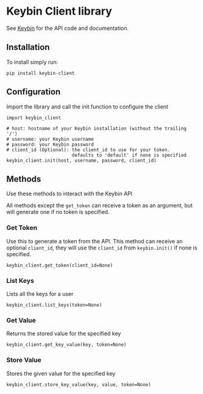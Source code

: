 # Keybin Client library

See [Keybin](https://github.com/MarcDufresne/keybin) for the API 
code and documentation.

## Installation

To install simply run:

    pip install keybin-client

## Configuration

Import the library and call the init function to configure the client
    
    import keybin_client
    
    # host: hostname of your Keybin installation (without the trailing '/')
    # username: your Keybin username
    # password: your Keybin password
    # client_id (Optional): the client_id to use for your token. 
                            defaults to 'default' if none is specified
    keybin_client.init(host, username, password, client_id)
        
## Methods

Use these methods to interact with the Keybin API

All methods except the `get_token` can receive a token as an argument, 
but will generate one if no token is specified.

### Get Token

Use this to generate a token from the API. 
This method can receive an optional `client_id`, they will use 
the `client_id` from `keybin.init()` if none is specified.

    keybin_client.get_token(client_id=None)
    
### List Keys

Lists all the keys for a user

    keybin_client.list_keys(token=None)

### Get Value

Returns the stored value for the specified key

    keybin_client.get_key_value(key, token=None)

### Store Value

Stores the given value for the specified key

    keybin_client.store_key_value(key, value, token=None)

